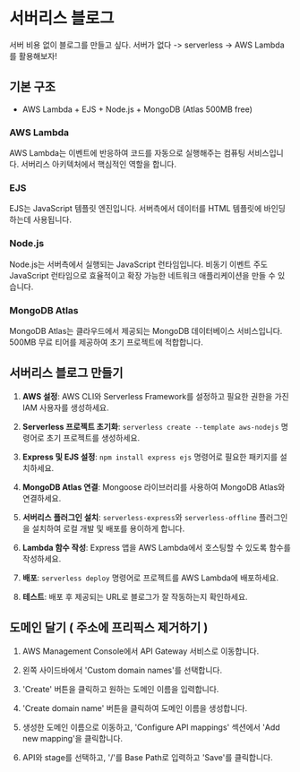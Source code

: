 # 서버리스 블로그

서버 비용 없이 블로그를 만들고 싶다. 서버가 없다 -> serverless -> AWS Lambda를 활용해보자!

## 기본 구조
- AWS Lambda + EJS + Node.js + MongoDB (Atlas 500MB free)

### AWS Lambda
AWS Lambda는 이벤트에 반응하여 코드를 자동으로 실행해주는 컴퓨팅 서비스입니다. 서버리스 아키텍처에서 핵심적인 역할을 합니다.

### EJS
EJS는 JavaScript 템플릿 엔진입니다. 서버측에서 데이터를 HTML 템플릿에 바인딩하는데 사용됩니다.

### Node.js
Node.js는 서버측에서 실행되는 JavaScript 런타임입니다. 비동기 이벤트 주도 JavaScript 런타임으로 효율적이고 확장 가능한 네트워크 애플리케이션을 만들 수 있습니다.

### MongoDB Atlas
MongoDB Atlas는 클라우드에서 제공되는 MongoDB 데이터베이스 서비스입니다. 500MB 무료 티어를 제공하여 초기 프로젝트에 적합합니다.

## 서버리스 블로그 만들기

1. **AWS 설정**: AWS CLI와 Serverless Framework를 설정하고 필요한 권한을 가진 IAM 사용자를 생성하세요.

2. **Serverless 프로젝트 초기화**: `serverless create --template aws-nodejs` 명령어로 초기 프로젝트를 생성하세요.

3. **Express 및 EJS 설정**: `npm install express ejs` 명령어로 필요한 패키지를 설치하세요.

4. **MongoDB Atlas 연결**: Mongoose 라이브러리를 사용하여 MongoDB Atlas와 연결하세요.

5. **서버리스 플러그인 설치**: `serverless-express`와 `serverless-offline` 플러그인을 설치하여 로컬 개발 및 배포를 용이하게 합니다.

6. **Lambda 함수 작성**: Express 앱을 AWS Lambda에서 호스팅할 수 있도록 함수를 작성하세요.

7. **배포**: `serverless deploy` 명령어로 프로젝트를 AWS Lambda에 배포하세요.

8. **테스트**: 배포 후 제공되는 URL로 블로그가 잘 작동하는지 확인하세요.

## 도메인 달기 ( 주소에 프리픽스 제거하기 )

1. AWS Management Console에서 API Gateway 서비스로 이동합니다.

2. 왼쪽 사이드바에서 'Custom domain names'를 선택합니다.

3. 'Create' 버튼을 클릭하고 원하는 도메인 이름을 입력합니다.

4. 'Create domain name' 버튼을 클릭하여 도메인 이름을 생성합니다.

5. 생성한 도메인 이름으로 이동하고, 'Configure API mappings' 섹션에서 'Add new mapping'을 클릭합니다.

6. API와 stage를 선택하고, '/'를 Base Path로 입력하고 'Save'를 클릭합니다.